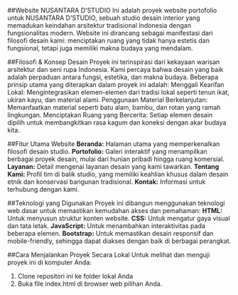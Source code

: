 ##Website NUSANTARA D'STUDIO
Ini adalah proyek website portofolio untuk NUSANTARA D'STUDIO, sebuah studio desain interior yang memadukan keindahan arsitektur tradisional Indonesia dengan fungsionalitas modern. Website ini dirancang sebagai manifestasi dari filosofi desain kami: menciptakan ruang yang tidak hanya estetis dan fungsional, tetapi juga memiliki makna budaya yang mendalam.

##Filosofi & Konsep Desain
Proyek ini terinspirasi dari kekayaan warisan arsitektur dan seni rupa Indonesia. Kami percaya bahwa desain yang baik adalah perpaduan antara fungsi, estetika, dan makna budaya. Beberapa prinsip utama yang diterapkan dalam proyek ini adalah:
Menggali Kearifan Lokal: Mengintegrasikan elemen-elemen dari tradisi lokal seperti tenun ikat, ukiran kayu, dan material alami.
Penggunaan Material Berkelanjutan: Memanfaatkan material seperti batu alam, bambu, dan rotan yang ramah lingkungan.
Menciptakan Ruang yang Bercerita: Setiap elemen desain dipilih untuk membangkitkan rasa kagum dan koneksi dengan akar budaya kita.

##Fitur Utama Website
**Beranda:** Halaman utama yang memperkenalkan filosofi desain studio.
**Portofolio:** Galeri interaktif yang menampilkan berbagai proyek desain, mulai dari hunian pribadi hingga ruang komersial.
**Layanan:** Detail mengenai layanan desain yang kami tawarkan.
**Tentang Kami:** Profil tim di balik studio, yang memiliki keahlian khusus dalam desain etnik dan konservasi bangunan tradisional.
**Kontak:** Informasi untuk terhubung dengan kami.

##Teknologi yang Digunakan
Proyek ini dibangun menggunakan teknologi web dasar untuk memastikan kemudahan akses dan pemahaman:
**HTML:** Untuk menyusun struktur konten website.
**CSS:** Untuk mengatur gaya visual dan tata letak.
**JavaScript:** Untuk menambahkan interaktivitas pada beberapa elemen.
**Bootstrap:** Untuk memastikan desain responsif dan mobile-friendly, sehingga dapat diakses dengan baik di berbagai perangkat.

##Cara Menjalankan Proyek Secara Lokal
Untuk melihat dan menguji proyek ini di komputer Anda:
1. Clone repositori ini ke folder lokal Anda
2. Buka file index.html di browser web pilihan Anda.
